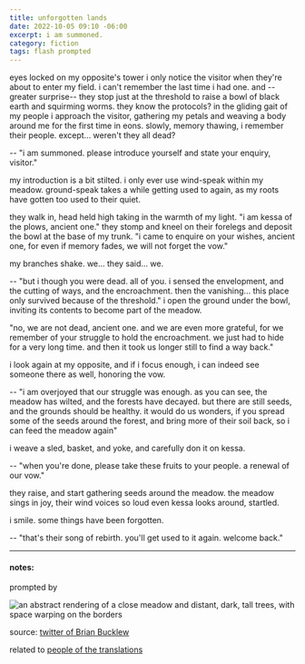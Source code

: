 ```yaml
---
title: unforgotten lands
date: 2022-10-05 09:10 -06:00
excerpt: i am summoned.
category: fiction
tags: flash prompted
---
```


eyes locked on my opposite's tower i only notice the visitor when they're about to enter my field.
i can't remember the last time i had one.
and --greater surprise-- they stop just at the threshold to raise a bowl of black earth and squirming worms.
they know the protocols?
in the gliding gait of my people i approach the visitor, gathering my petals and weaving a body around me for the first time in eons.
slowly, memory thawing, i remember their people.
except... 
weren't they all dead?

-- 
"i am summoned.
 please introduce yourself and state your enquiry, visitor."

my introduction is a bit stilted.
i only ever use wind-speak within my meadow. 
ground-speak takes a while getting used to again, as my roots have gotten too used to their quiet.

they walk in, head held high taking in the warmth of my light.
"i am kessa of the plows, ancient one." they stomp and kneel on their forelegs and deposit the bowl at the base of my trunk.
"i came to enquire on your wishes, ancient one, for even if memory fades, we will not forget the vow."

my branches shake.
we...
they said...
we.

-- 
"but i though you were dead.
 all of you.
 i sensed the envelopment, and the cutting of ways, and the encroachment.
 then the vanishing...
 this place only survived because of the threshold."
i open the ground under the bowl, inviting its contents to become part of the meadow.

"no, we are not dead, ancient one.
 and we are even more grateful, for we remember of your struggle to hold the encroachment.
 we just had to hide for a very long time.
 and then it took us longer still to find a way back."

i look again at my opposite, and if i focus enough, i can indeed see someone there as well, honoring the vow.

-- 
"i am overjoyed that our struggle was enough.
 as you can see, the meadow has wilted, and the forests have decayed.
 but there are still seeds, and the grounds should be healthy.
 it would do us wonders, if you spread some of the seeds around the forest, and bring more of their soil back, so i can feed the meadow again"

i weave a sled, basket, and yoke, and carefully don it on kessa.

--
"when you're done, please take these fruits to your people.
 a renewal of our vow."

they raise, and start gathering seeds around the meadow.
the meadow sings in joy, their wind voices so loud even kessa looks around, startled.

i smile.
some things have been forgotten.

--
"that's their song of rebirth.
 you'll get used to it again.
 welcome back."

----
#### notes:

prompted by 

![an abstract rendering of a close meadow and distant, dark, tall trees, with space warping on the borders](/assets/2022-10-04-0014-brian-bucklew-twitter.jpg)

source: [twitter of Brian Bucklew](https://twitter.com/unormal/status/1577180441827647489)

related to [people of the translations](./2018-10-30-people-of-translations)
